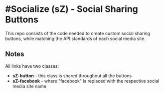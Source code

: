 #Socialize (sZ) - Social Sharing Buttons   
==============
This repo consists of the code needed to create custom social sharing buttons, while matching the API standards of each social media site.  

## Notes   
All links have two classes:   
- **sZ-button** - this class is shared throughout all the buttons
- **sZ-facebook** - where "facebook" is replaced with the respective social media site name